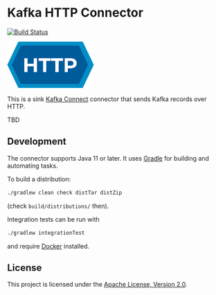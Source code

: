 # Kafka HTTP Connector

[![Build Status](https://travis-ci.org/aiven/aiven-kafka-connect-http.svg?branch=master)](https://travis-ci.org/aiven/aiven-kafka-connect-http)

![HTTP logo](docs/IETF-Badge-HTTP.png)

This is a sink [Kafka Connect](https://kafka.apache.org/documentation/#connect) connector that sends Kafka records over HTTP.

TBD

## Development

The connector supports Java 11 or later. It uses [Gradle](https://gradle.org/) for building and automating tasks.

To build a distribution:
```bash
./gradlew clean check distTar distZip
```
(check `build/distributions/` then).

Integration tests can be run with 
```bash
./gradlew integrationTest
```
and require [Docker](https://www.docker.com/) installed.

## License

This project is licensed under the [Apache License, Version 2.0](LICENSE).
